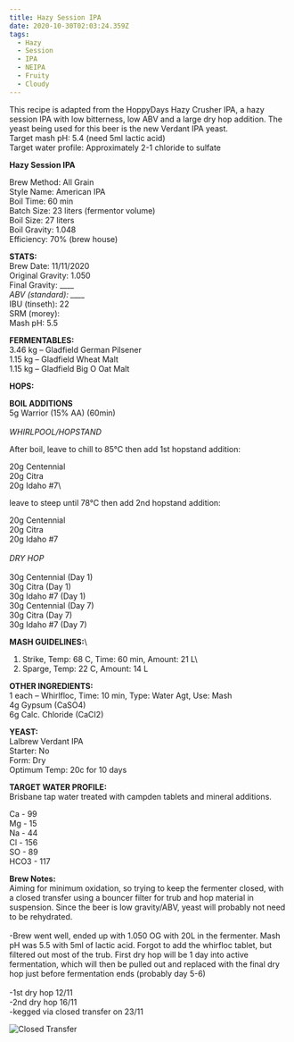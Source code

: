 ```yaml
---
title: Hazy Session IPA
date: 2020-10-30T02:03:24.359Z
tags:
  - Hazy
  - Session
  - IPA
  - NEIPA
  - Fruity
  - Cloudy
---
```

This recipe is adapted from the HoppyDays Hazy Crusher IPA, a hazy session IPA with low bitterness, low ABV and a large dry hop addition. The yeast being used for this beer is the new Verdant IPA yeast. \
Target mash pH: 5.4 (need 5ml lactic acid)\
Target water profile: Approximately 2-1 chloride to sulfate

**Hazy Session IPA**

Brew Method: All Grain\
Style Name: American IPA\
Boil Time: 60 min\
Batch Size: 23 liters (fermentor volume)\
Boil Size: 27 liters\
Boil Gravity: 1.048\
Efficiency: 70% (brew house)

**STATS:**\
Brew Date: 11/11/2020\
Original Gravity: 1.050 \
Final Gravity: \_\_\_\__\
ABV (standard): \_\_\_\__\
IBU (tinseth): 22\
SRM (morey): \
Mash pH: 5.5

**FERMENTABLES:**\
3.46 kg – Gladfield German Pilsener \
1.15 kg – Gladfield Wheat Malt\
1.15 kg – Gladfield Big O Oat Malt

**HOPS:**

**BOIL ADDITIONS**\
5g Warrior (15% AA) (60min)\
\
*WHIRLPOOL/HOPSTAND*

After boil, leave to chill to 85°C then add 1st hopstand addition:

20g Centennial\
20g Citra\
20g Idaho #7\

leave to steep until 78°C then add 2nd hopstand addition:

20g Centennial\
20g Citra\
20g Idaho #7\
\
*DRY HOP* \
\
30g Centennial (Day 1)\
30g Citra (Day 1)\
30g Idaho #7 (Day 1)\
30g Centennial (Day 7)\
30g Citra (Day 7)\
30g Idaho #7 (Day 7)

**MASH GUIDELINES:**\

1. Strike, Temp: 68 C, Time: 60 min, Amount: 21 L\
2. Sparge, Temp: 22 C, Amount: 14 L

**OTHER INGREDIENTS:**\
1 each – Whirlfloc, Time: 10 min, Type: Water Agt, Use: Mash\
4g Gypsum (CaSO4)\
6g Calc. Chloride (CaCI2)

**YEAST:**\
Lalbrew Verdant IPA\
Starter: No\
Form: Dry\
Optimum Temp: 20c for 10 days

**TARGET WATER PROFILE:**\
Brisbane tap water treated with campden tablets and mineral additions. 

Ca - 99\
Mg - 15\
Na - 44\
Cl - 156\
SO - 89\
HCO3 - 117

**Brew Notes:**\
Aiming for minimum oxidation, so trying to keep the fermenter closed, with a closed transfer using a bouncer filter for trub and hop material in suspension. Since the beer is low gravity/ABV, yeast will probably not need to be rehydrated.\
\
-Brew went well, ended up with 1.050 OG with 20L in the fermenter. Mash pH was 5.5 with 5ml of lactic acid. Forgot to add the whirfloc tablet, but filtered out most of the trub. First dry hop will be 1 day into active fermentation, which will then be pulled out and replaced with the final dry hop just before fermentation ends (probably day 5-6)\
\
-1st dry hop 12/11\
-2nd dry hop 16/11\
-kegged via closed transfer on 23/11

![Closed Transfer](/img/127233848_3539894086128924_7718094819841299555_n.jpg "Closed Transfer")